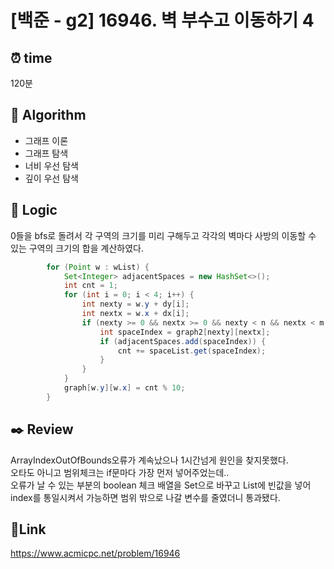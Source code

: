 # [백준 - g2] 16946. 벽 부수고 이동하기 4

## ⏰ **time**

120분

## :pushpin: **Algorithm**

- 그래프 이론
- 그래프 탐색
- 너비 우선 탐색
- 깊이 우선 탐색

## :round_pushpin: **Logic**

0들을 bfs로 돌려서 각 구역의 크기를 미리 구해두고 각각의 벽마다 사방의 이동할 수 있는 구역의 크기의 합을 계산하였다.

```java
		for (Point w : wList) {
            Set<Integer> adjacentSpaces = new HashSet<>();
            int cnt = 1;
            for (int i = 0; i < 4; i++) {
                int nexty = w.y + dy[i];
                int nextx = w.x + dx[i];
                if (nexty >= 0 && nextx >= 0 && nexty < n && nextx < m && graph[nexty][nextx] == 0) {
                    int spaceIndex = graph2[nexty][nextx];
                    if (adjacentSpaces.add(spaceIndex)) {
                        cnt += spaceList.get(spaceIndex);
                    }
                }
            }
            graph[w.y][w.x] = cnt % 10;
        }
```

## :black_nib: **Review**

ArrayIndexOutOfBounds오류가 계속났으나 1시간넘게 원인을 찾지못했다.  
오타도 아니고 범위체크는 if문마다 가장 먼저 넣어주었는데..  
오류가 날 수 있는 부분의 boolean 체크 배열을 Set으로 바꾸고 List에 빈값을 넣어 index를 통일시켜서 가능하면 범위 밖으로 나갈 변수를 줄였더니 통과됐다.

## 📡**Link**

https://www.acmicpc.net/problem/16946
